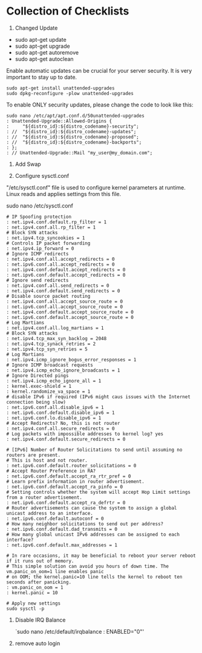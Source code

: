 # Collection of Checklists

1. Changed Update
  - sudo apt-get update
  - sudo apt-get upgrade
  - sudo apt-get autoremove
  - sudo apt-get autoclean

Enable automatic updates can be crucial for your server security. It is very important to stay up to date.

    sudo apt-get install unattended-upgrades
    sudo dpkg-reconfigure -plow unattended-upgrades

To enable ONLY security updates, please change the code to look like this:

    sudo nano /etc/apt/apt.conf.d/50unattended-upgrades
    : Unattended-Upgrade::Allowed-Origins {
    :     "${distro_id}:${distro_codename}-security";
    : //  "${distro_id}:${distro_codename}-updates";
    : //  "${distro_id}:${distro_codename}-proposed";
    : //  "${distro_id}:${distro_codename}-backports";
    : };
    : // Unattended-Upgrade::Mail "my_user@my_domain.com";



1. Add Swap

1. Configure sysctl.conf

"/etc/sysctl.conf" file is used to configure kernel parameters at runtime. Linux reads and applies settings from this file.

 sudo nano /etc/sysctl.conf

    # IP Spoofing protection
    : net.ipv4.conf.default.rp_filter = 1
    : net.ipv4.conf.all.rp_filter = 1
    # Block SYN attacks
    : net.ipv4.tcp_syncookies = 1
    # Controls IP packet forwarding
    : net.ipv4.ip_forward = 0
    # Ignore ICMP redirects
    : net.ipv4.conf.all.accept_redirects = 0
    : net.ipv6.conf.all.accept_redirects = 0
    : net.ipv4.conf.default.accept_redirects = 0
    : net.ipv6.conf.default.accept_redirects = 0
    # Ignore send redirects
    : net.ipv4.conf.all.send_redirects = 0
    : net.ipv4.conf.default.send_redirects = 0
    # Disable source packet routing
    : net.ipv4.conf.all.accept_source_route = 0
    : net.ipv6.conf.all.accept_source_route = 0
    : net.ipv4.conf.default.accept_source_route = 0
    : net.ipv6.conf.default.accept_source_route = 0
    # Log Martians
    : net.ipv4.conf.all.log_martians = 1
    # Block SYN attacks
    : net.ipv4.tcp_max_syn_backlog = 2048
    : net.ipv4.tcp_synack_retries = 2
    : net.ipv4.tcp_syn_retries = 5
    # Log Martians
    : net.ipv4.icmp_ignore_bogus_error_responses = 1
    # Ignore ICMP broadcast requests
    : net.ipv4.icmp_echo_ignore_broadcasts = 1
    # Ignore Directed pings
    : net.ipv4.icmp_echo_ignore_all = 1
    : kernel.exec-shield = 1
    : kernel.randomize_va_space = 1
    # disable IPv6 if required (IPv6 might caus issues with the Internet connection being slow)
    : net.ipv6.conf.all.disable_ipv6 = 1
    : net.ipv6.conf.default.disable_ipv6 = 1
    : net.ipv6.conf.lo.disable_ipv6 = 1
    # Accept Redirects? No, this is not router
    : net.ipv4.conf.all.secure_redirects = 0
    # Log packets with impossible addresses to kernel log? yes
    : net.ipv4.conf.default.secure_redirects = 0
    
    # [IPv6] Number of Router Solicitations to send until assuming no routers are present.
    # This is host and not router.
    : net.ipv6.conf.default.router_solicitations = 0
    # Accept Router Preference in RA?
    : net.ipv6.conf.default.accept_ra_rtr_pref = 0
    # Learn prefix information in router advertisement.
    : net.ipv6.conf.default.accept_ra_pinfo = 0
    # Setting controls whether the system will accept Hop Limit settings from a router advertisement.
    : net.ipv6.conf.default.accept_ra_defrtr = 0
    # Router advertisements can cause the system to assign a global unicast address to an interface.
    : net.ipv6.conf.default.autoconf = 0
    # How many neighbor solicitations to send out per address?
    : net.ipv6.conf.default.dad_transmits = 0
    # How many global unicast IPv6 addresses can be assigned to each interface?
    : net.ipv6.conf.default.max_addresses = 1
    
    # In rare occasions, it may be beneficial to reboot your server reboot if it runs out of memory.
    # This simple solution can avoid you hours of down time. The vm.panic_on_oom=1 line enables panic
    # on OOM; the kernel.panic=10 line tells the kernel to reboot ten seconds after panicking.
    : vm.panic_on_oom = 1
    : kernel.panic = 10

    # Apply new settings
    sudo sysctl -p

1. Disable IRQ Balance

    `sudo nano /etc/default/irqbalance
    : ENABLED="0"'



4. remove auto login
